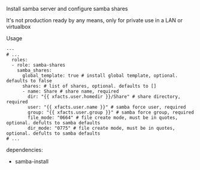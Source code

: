 Install samba server and configure samba shares

It's not production ready by any means, only for private use in a LAN or virtualbox

Usage
```
---
# ...
  roles:
  - role: samba-shares
    samba_shares:
      global_template: true # install global template, optional. defaults to false
      shares: # list of shares, optional. defaults to []
      - name: Share # share name, required
        dir: "{{ xfacts.user.homedir }}/Share" # share directory, required
        user: "{{ xfacts.user.name }}" # samba force user, required
        group: "{{ xfacts.user.group }}" # samba force group, required
        file_mode: "0664" # file create mode, must be in quotes, optional. defults to samba defaults
        dir_mode: "0775" # file create mode, must be in quotes, optional. defults to samba defaults
# ...
```

dependencies:
- samba-install
